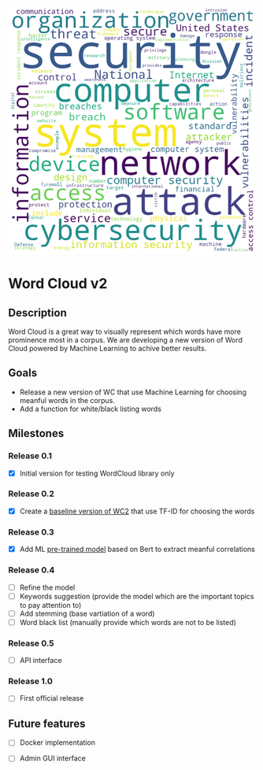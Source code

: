 <img class="aling:center" src="wordcloud_header.png" alt="word cloud image">

# Word Cloud v2

## Description
Word Cloud is a great way to visually represent which words have more prominence most in a corpus.
We are developing a new version of Word Cloud powered by Machine Learning to achive better results. 

## Goals
- Release a new version of WC that use Machine Learning for choosing meanful words in the corpus.
- Add a function for white/black listing words

## Milestones

### Release 0.1
- [X] Initial version for testing WordCloud library only

### Release 0.2
- [X] Create a [baseline version of WC2](wordcloud_0.2.ipynb) that use TF-ID for choosing the words

### Release 0.3
- [X] Add ML [pre-trained model](wordcloud_keybert_0.3.ipynb) based on Bert to extract meanful correlations

### Release 0.4
- [ ] Refine the model
- [ ] Keywords suggestion (provide the model which are the important topics to pay attention to)
- [ ] Add stemming (base vartiation of a word)
- [ ] Word black list (manually provide which words are not to be listed)

### Release 0.5
- [ ] API interface

### Release 1.0
- [ ] First official release

## Future features

- [ ] Docker implementation
- [ ] Admin GUI interface

